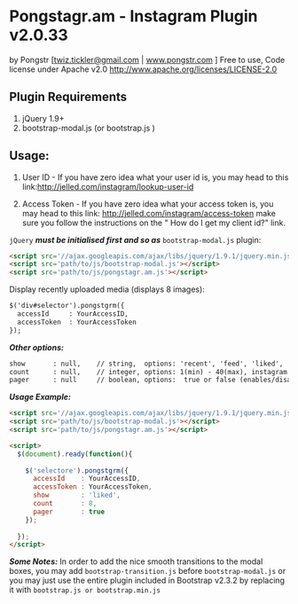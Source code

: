 Pongstagr.am - Instagram Plugin v2.0.33
==============================================
by Pongstr [twiz.tickler@gmail.com | www.pongstr.com ]
Free to use, Code license under Apache v2.0
http://www.apache.org/licenses/LICENSE-2.0

## Plugin Requirements

  1. jQuery 1.9+
  2. bootstrap-modal.js (or bootstrap.js )

## Usage:

  1. User ID - If you have zero idea what your user id is, you may head to this 
     link:http://jelled.com/instagram/lookup-user-id 
  
  2. Access Token - If you have zero idea what your access token is, you may head to this
     link: http://jelled.com/instagram/access-token make sure you follow the instructions 
     on the " How do I get my client id?" link. 

 ```jQuery``` ***must be initialised first and so as*** ```bootstrap-modal.js``` plugin:

  ```html
  <script src='//ajax.googleapis.com/ajax/libs/jquery/1.9.1/jquery.min.js'></script>
  <script src='path/to/js/bootstrap-modal.js'></script>  
  <script src='path/to/js/pongstagr.am.js'></script>  
  ```

  Display recently uploaded media (displays 8 images):
  
  ```html
  $('div#selector').pongstgrm({
    accessId     : YourAccessID,
    accessToken  : YourAccessToken
  });
  ```
  
  ***Other options:***
  ```html
  show       : null,    // string,  options: 'recent', 'feed', 'liked', 'user'
  count      : null,    // integer, options: 1(min) - 40(max), instagram limits the maximum number of photos to 40
  pager      : null     // boolean, options:  true or false (enables/disable load more button)
  ```
  
  ***Usage Example:***

  ```html
  <script src='//ajax.googleapis.com/ajax/libs/jquery/1.9.1/jquery.min.js'></script>
  <script src='path/to/js/bootstrap-modal.js'></script>  
  <script src='path/to/js/pongstagr.am.js'></script>
  
  <script>
    $(document).ready(function(){
      
      $('selectore').pongstgrm({
        accessId    : YourAccessID,
        accessToken : YourAccessToken,
        show        : 'liked',
        count       : 8,
        pager       : true
      });
      
    });
  </script>
  ```

  ***Some Notes:***
  In order to add the nice smooth transitions to the modal boxes, you may add
  ```bootstrap-transition.js``` before ```bootstrap-modal.js``` or you may just
  use the entire plugin included in Bootstrap v2.3.2 by replacing it with 
  ```bootstrap.js or bootstrap.min.js```